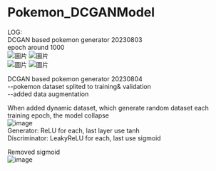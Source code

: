 # Pokemon_DCGANModel
LOG:\
DCGAN based pokemon generator 20230803\
epoch around 1000\
![圖片](https://github.com/Motz224/Pokemon_DCGANModel/assets/82391453/1f53ccb8-61be-4a0e-8bbc-a7d15953aac6)
![圖片](https://github.com/Motz224/Pokemon_DCGANModel/assets/82391453/eb733139-ebb4-4959-9aec-fa9141c4d83d)\
![圖片](https://github.com/Motz224/Pokemon_DCGANModel/assets/82391453/aab172f8-0b14-4a5e-920d-3a4e0c540b13)
![圖片](https://github.com/Motz224/Pokemon_DCGANModel/assets/82391453/60ed077f-f6f5-4d75-b782-1e3a8c24de35)

DCGAN based pokemon generator 20230804\
--pokemon dataset splited to training& validation\
--added data augmentation

When added dynamic dataset, which generate random dataset each training epoch, the model collapse\
![image](https://github.com/Motz224/Pokemon_DCGANModel/assets/82391453/7d20cd16-0600-4c63-bba8-b4d319ba54ab)\
Generator: ReLU for each, last layer use tanh\
Discriminator: LeakyReLU for each, last use sigmoid

Removed sigmoid\
![image](https://github.com/Motz224/Pokemon_DCGANModel/assets/82391453/04c9361e-14a8-4403-b7c0-c643ac2a832f)
